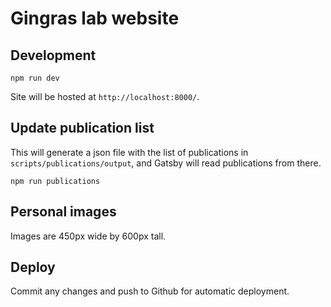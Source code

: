 # Gingras lab website

## Development

```
npm run dev
```

Site will be hosted at `http://localhost:8000/`.

## Update publication list

This will generate a json file with the list of publications in `scripts/publications/output`,
and Gatsby will read publications from there.

```
npm run publications
```

## Personal images

Images are 450px wide by 600px tall.

## Deploy

Commit any changes and push to Github for automatic deployment.
